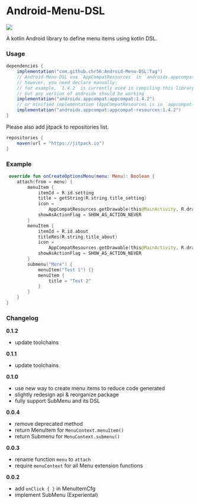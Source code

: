 # Android-Menu-DSL

[![](https://jitpack.io/v/chr56/Android-Menu-DSL.svg)](https://jitpack.io/#chr56/Android-Menu-DSL)

A kotlin Android library to define menu items using kotlin DSL.

### Usage

```groovy
dependencies {
    implementation("com.github.chr56:Android-Menu-DSL:Tag")
    // Android-Menu-DSL use `AppCompatResources` in `androidx.appcompat`,
    // however, you need declare manually:
    // for example, `1.4.2` is currently used in compiling this library,
    // but any version of androidx should be working 
    implementation("androidx.appcompat:appcompat:1.4.2")
    // or minified implementation (AppCompatResources is in `appcompat-resources`)
    implementation("androidx.appcompat:appcompat-resources:1.4.2")
}
```

Please also add jitpack to repositories list.

```groovy
repositories {
    maven(url = "https://jitpack.io")
}
```

### Example

```kotlin
 override fun onCreateOptionsMenu(menu: Menu): Boolean {
    attach(from = menu) {
        menuItem {
            itemId = R.id.setting
            title = getString(R.string.title_setting)
            icon =
                AppCompatResources.getDrawable(this@MainActivity, R.drawable.ic_settings_white_24dp)
            showAsActionFlag = SHOW_AS_ACTION_NEVER
        }
        menuItem {
            itemId = R.id.about
            titleRes(R.string.title_about)
            icon =
                AppCompatResources.getDrawable(this@MainActivity, R.drawable.ic_info_outline_white_24dp)
            showAsActionFlag = SHOW_AS_ACTION_NEVER
        }
        submenu("More") {
            menuItem("Test 1") {}
            menuItem {
                title = "Test 2"
            }
        }
    }
}
```

### Changelog

**0.1.2**
- update toolchains

**0.1.1**
- update toolchains


**0.1.0**

- use new way to create menu items to reduce code generated
- slightly redesign api & reorganize package
- fully support SubMenu and its DSL

**0.0.4**

- remove deprecated method
- return MenuItem for `MenuContext.menuItem()`
- return Submenu for `MenuContext.submenu()`

**0.0.3**

- rename function `menu` to `attach`
- require `menuContext` for all Menu extension functions

**0.0.2**

- add `onClick { }` in MenuItemCfg
- implement SubMenu (Experiental)
